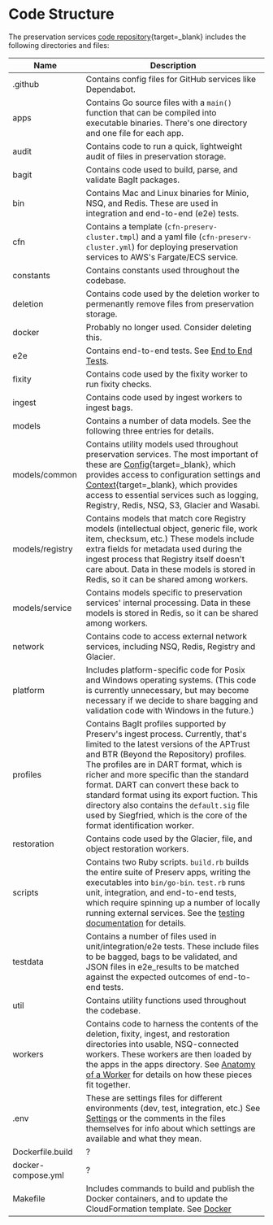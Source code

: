 # Code Structure

The preservation services [code repository](https://github.com/APTrust/preservation-services){target=_blank} includes the following directories and files:

| Name | Description |
| ---- | ----------- |
| .github | Contains config files for GitHub services like Dependabot. |
| apps | Contains Go source files with a `main()` function that can be compiled into executable binaries. There's one directory and one file for each app. |
| audit | Contains code to run a quick, lightweight audit of files in preservation storage. |
| bagit | Contains code used to build, parse, and validate BagIt packages. |
| bin | Contains Mac and Linux binaries for Minio, NSQ, and Redis. These are used in integration and end-to-end (e2e) tests. |
| cfn | Contains a template (`cfn-preserv-cluster.tmpl`) and a yaml file (`cfn-preserv-cluster.yml`) for deploying preservation services to AWS's Fargate/ECS service. |
| constants | Contains constants used throughout the codebase. |
| deletion | Contains code used by the deletion worker to permenantly remove files from preservation storage. |
| docker | Probably no longer used. Consider deleting this. |
| e2e | Contains end-to-end tests. See [End to End Tests](testing/#end-to-end-tests). |
| fixity | Contains code used by the fixity worker to run fixity checks. |
| ingest | Contains code used by ingest workers to ingest bags. |
| models | Contains a number of data models. See the following three entries for details. |
| models/common | Contains utility models used throughout preservation services. The most important of these are [Config](https://github.com/APTrust/preservation-services/blob/master/models/common/config.go){target=_blank}, which provides access to configuration settings and [Context](https://github.com/APTrust/preservation-services/blob/master/models/common/context.go){target=_blank}, which provides access to essential services such as logging, Registry, Redis, NSQ, S3, Glacier and Wasabi.  |
| models/registry | Contains models that match core Registry models (intellectual object, generic file, work item, checksum, etc.) These models include extra fields for metadata used during the ingest process that Registry itself doesn't care about. Data in these models is stored in Redis, so it can be shared among workers. |
| models/service | Contains models specific to preservation services' internal processing. Data in these models is stored in Redis, so it can be shared among workers. |
| network | Contains code to access external network services, including NSQ, Redis, Registry and Glacier. |
| platform | Includes platform-specific code for Posix and Windows operating systems. (This code is currently unnecessary, but may become necessary if we decide to share bagging and validation code with Windows in the future.) |
| profiles | Contains BagIt profiles supported by Preserv's ingest process. Currently, that's limited to the latest versions of the APTrust and BTR (Beyond the Repository) profiles. The profiles are in DART format, which is richer and more specific than the standard format. DART can convert these back to standard format using its export fuction. This directory also contains the `default.sig` file used by Siegfried, which is the core of the format identification worker. |
| restoration | Contains code used by the Glacier, file, and object restoration workers. |
| scripts | Contains two Ruby scripts. `build.rb` builds the entire suite of Preserv apps, writing the executables into `bin/go-bin`. `test.rb` runs unit, integration, and end-to-end tests, which require spinning up a number of locally running external services. See the [testing documentation](testing.md) for details. |
| testdata | Contains a number of files used in unit/integration/e2e tests. These include files to be bagged, bags to be validated, and JSON files in e2e_results to be matched against the expected outcomes of end-to-end tests. |
| util | Contains utility functions used throughout the codebase. |
| workers | Contains code to harness the contents of the deletion, fixity, ingest, and restoration directories into usable, NSQ-connected workers. These workers are then loaded by the apps in the apps directory. See [Anatomy of a Worker](/workers/anatomy) for details on how these pieces fit together. |
| .env | These are settings files for different environments (dev, test, integration, etc.) See [Settings](settings.md) or the comments in the files themselves for info about which settings are available and what they mean. |
| Dockerfile.build | ? |
| docker-compose.yml | ? |
| Makefile | Includes commands to build and publish the Docker containers, and to update the CloudFormation template. See [Docker](docker.md) |
